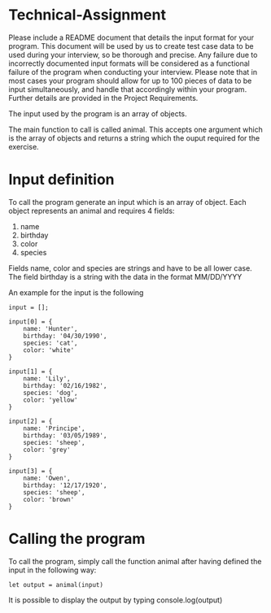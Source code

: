 # Technical-Assignment

Please include a README document that details the input format for your program.
This document will be used by us to create test case data to be used during your interview, so be thorough and precise.
Any failure due to incorrectly documented input formats will be considered as a functional failure of the program when conducting your interview.
Please note that in most cases your program should allow for up to 100 pieces of data to be input simultaneously, and handle that accordingly within your program.
Further details are provided in the Project Requirements.

The input used by the program is an array of objects.

The main function to call is called animal. This accepts one argument which is the array of objects and returns a string which the ouput required for the exercise.

# Input definition
To call the program generate an input which is an array of object. Each object represents an animal and requires 4 fields:
1) name
2) birthday
3) color
4) species

Fields name, color and species are strings and have to be all lower case. The field birthday is a string with the data in the format MM/DD/YYYY

An example for the input is the following

```
input = [];

input[0] = {
    name: 'Hunter',
    birthday: '04/30/1990',
    species: 'cat',
    color: 'white'
}

input[1] = {
    name: 'Lily',
    birthday: '02/16/1982',
    species: 'dog',
    color: 'yellow'
}

input[2] = {
    name: 'Principe',
    birthday: '03/05/1989',
    species: 'sheep',
    color: 'grey'
}

input[3] = {
    name: 'Owen',
    birthday: '12/17/1920',
    species: 'sheep',
    color: 'brown'
}
```

# Calling the program
To call the program, simply call the function animal after having defined the input in the following way:

``` 
let output = animal(input)
```

It is possible to display the output by typing
console.log(output)
